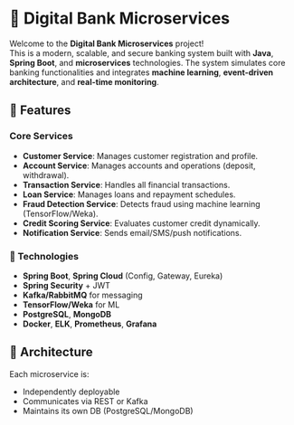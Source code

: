 # 🏦 Digital Bank Microservices

Welcome to the **Digital Bank Microservices** project!  
This is a modern, scalable, and secure banking system built with **Java**, **Spring Boot**, and **microservices** technologies. The system simulates core banking functionalities and integrates **machine learning**, **event-driven architecture**, and **real-time monitoring**.

## 🚀 Features

### Core Services
- **Customer Service**: Manages customer registration and profile.
- **Account Service**: Manages accounts and operations (deposit, withdrawal).
- **Transaction Service**: Handles all financial transactions.
- **Loan Service**: Manages loans and repayment schedules.
- **Fraud Detection Service**: Detects fraud using machine learning (TensorFlow/Weka).
- **Credit Scoring Service**: Evaluates customer credit dynamically.
- **Notification Service**: Sends email/SMS/push notifications.

### 🔧 Technologies
- **Spring Boot**, **Spring Cloud** (Config, Gateway, Eureka)
- **Spring Security** + JWT
- **Kafka/RabbitMQ** for messaging
- **TensorFlow/Weka** for ML
- **PostgreSQL**, **MongoDB**
- **Docker**, **ELK**, **Prometheus**, **Grafana**

## 🧱 Architecture
Each microservice is:
- Independently deployable
- Communicates via REST or Kafka
- Maintains its own DB (PostgreSQL/MongoDB)
